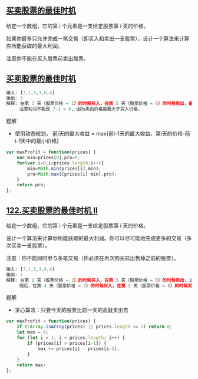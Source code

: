 ## [买卖股票的最佳时机](https://leetcode-cn.com/problems/best-time-to-buy-and-sell-stock/)


给定一个数组，它的第 i 个元素是一支给定股票第 i 天的价格。

如果你最多只允许完成一笔交易（即买入和卖出一支股票），设计一个算法来计算你所能获取的最大利润。

注意你不能在买入股票前卖出股票。

## [买卖股票的最佳时机](https://leetcode-cn.com/problems/best-time-to-buy-and-sell-stock/)

```javascript
输入: [7,1,5,3,6,4]
输出: 5
解释: 在第 2 天（股票价格 = 1）的时候买入，在第 5 天（股票价格 = 6）的时候卖出，最大利润 = 6-1 = 5 。
     注意利润不能是 7-1 = 6, 因为卖出价格需要大于买入价格。
```

题解

- 使用动态规划， 前i天的最大收益 = max{前i-1天的最大收益，第i天的价格-前i-1天中的最小价格}

```javascript
var maxProfit = function(prices) {
    var min=prices[0],pro=0;
    for(var i=0;i<prices.length;i++){
        min=Math.min(prices[i],min);
        pro=Math.max((prices[i]-min),pro);
    }
    return pro;
};
```

## [122.买卖股票的最佳时机 II](https://leetcode-cn.com/problems/best-time-to-buy-and-sell-stock-ii/)

给定一个数组，它的第 i 个元素是一支给定股票第 i 天的价格。

设计一个算法来计算你所能获取的最大利润。你可以尽可能地完成更多的交易（多次买卖一支股票）。

注意：你不能同时参与多笔交易（你必须在再次购买前出售掉之前的股票）。

```javascript
输入: [7,1,5,3,6,4]
输出: 7
解释: 在第 2 天（股票价格 = 1）的时候买入，在第 3 天（股票价格 = 5）的时候卖出, 这笔交易所能获得利润 = 5-1 = 4 。
     随后，在第 4 天（股票价格 = 3）的时候买入，在第 5 天（股票价格 = 6）的时候卖出, 这笔交易所能获得利润 = 6-3 = 3
```
题解

- 贪心算法：只要今天的股票比前一天的高就卖出去

```javascript
var maxProfit = function(prices) {
    if (!Array.isArray(prices) || prices.length <= 1) return 0;
    let max = 0;
    for (let i = 1; i < prices.length; i++) {
        if (prices[i] > prices[i-1]) {
            max += prices[i] - prices[i-1];
        }
    }
    return max;
};
```

